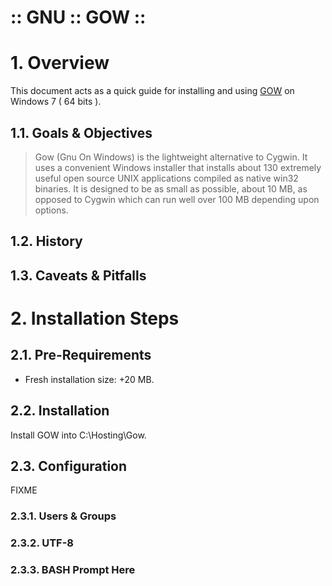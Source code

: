 :: GNU :: GOW ::
================

# 1. Overview

This document acts as a quick guide for installing and using [GOW](https://github.com/bmatzelle/gow) on Windows 7 ( 64 bits ).

## 1.1. Goals & Objectives

> Gow (Gnu On Windows) is the lightweight alternative to Cygwin. It uses a 
convenient Windows installer that installs about 130 extremely useful 
open source UNIX applications compiled as native win32 binaries. It is 
designed to be as small as possible, about 10 MB, as opposed to Cygwin 
which can run well over 100 MB depending upon options.

## 1.2. History

## 1.3. Caveats & Pitfalls

# 2. Installation Steps

## 2.1. Pre-Requirements

- Fresh installation size: +20 MB.

## 2.2. Installation

Install GOW into C:\Hosting\Gow\.

## 2.3. Configuration

FIXME

### 2.3.1. Users & Groups

### 2.3.2. UTF-8

### 2.3.3. BASH Prompt Here

